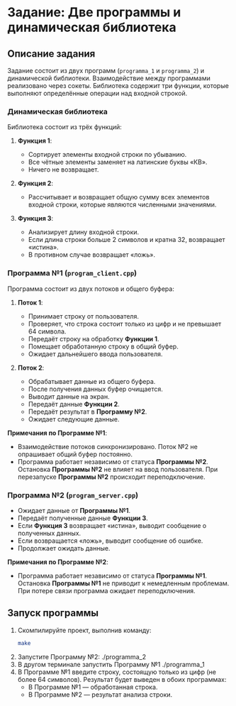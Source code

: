 # Задание: Две программы и динамическая библиотека

## Описание задания

Задание состоит из двух программ (`programma_1` и `programma_2`) и динамической библиотеки. Взаимодействие между программами реализовано через сокеты. Библиотека содержит три функции, которые выполняют определённые операции над входной строкой.

### Динамическая библиотека

Библиотека состоит из трёх функций:

1. **Функция 1**:
   - Сортирует элементы входной строки по убыванию.
   - Все чётные элементы заменяет на латинские буквы «КВ».
   - Ничего не возвращает.

2. **Функция 2**:
   - Рассчитывает и возвращает общую сумму всех элементов входной строки, которые являются численными значениями.

3. **Функция 3**:
   - Анализирует длину входной строки.
   - Если длина строки больше 2 символов и кратна 32, возвращает «истина».
   - В противном случае возвращает «ложь».

### Программа №1 (`program_client.cpp`)

Программа состоит из двух потоков и общего буфера:

1. **Поток 1**:
   - Принимает строку от пользователя.
   - Проверяет, что строка состоит только из цифр и не превышает 64 символа.
   - Передаёт строку на обработку **Функции 1**.
   - Помещает обработанную строку в общий буфер.
   - Ожидает дальнейшего ввода пользователя.

2. **Поток 2**:
   - Обрабатывает данные из общего буфера.
   - После получения данных буфер очищается.
   - Выводит данные на экран.
   - Передаёт данные **Функции 2**.
   - Передаёт результат в **Программу №2**.
   - Ожидает следующие данные.

**Примечания по Программе №1**:
- Взаимодействие потоков синхронизировано. Поток №2 не опрашивает общий буфер постоянно.
- Программа работает независимо от статуса **Программы №2**. Остановка **Программы №2** не влияет на ввод пользователя. При перезапуске **Программы №2** происходит переподключение.

### Программа №2 (`program_server.cpp`)

- Ожидает данные от **Программы №1**.
- Передаёт полученные данные **Функции 3**.
- Если **Функция 3** возвращает «истина», выводит сообщение о полученных данных.
- Если возвращается «ложь», выводит сообщение об ошибке.
- Продолжает ожидать данные.

**Примечания по Программе №2**:
- Программа работает независимо от статуса **Программы №1**. Остановка **Программы №1** не приводит к немедленным проблемам. При потере связи программа ожидает переподключения.

## Запуск программы

1. Скомпилируйте проект, выполнив команду:
   ```bash
   make
2. Запустите Программу №2:
   ./programma_2
3. В другом терминале запустить Программу №1
  ./programma_1
4. В Программе №1 введите строку, состоящую только из цифр (не более 64 символов). Результат будет выведен в обоих программах:
   - В Программе №1 — обработанная строка.
   - В Программе №2 — результат анализа строки.
   
